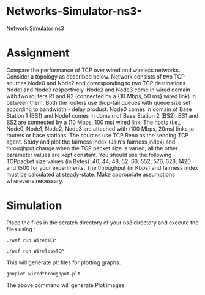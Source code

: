 # Networks-Simulator-ns3-
Network Simulator ns3

# Assignment
Compare the performance of TCP over wired and wireless networks. Consider a topology as described below. Network consists of two TCP sources Node0 and Node2 and corresponding to two TCP destinations Node1 and Node3 respectively. Node2 and Node3 come in wired domain with two routers R1 and R2 (connected by a {10 Mbps, 50 ms} wired link) in between them. Both the routers use drop-tail queues with queue size set according to bandwidth - delay product. Node0 comes in domain of Base Station 1 (BS1) and Node1 comes in domain of Base Station 2 (BS2). BS1 and BS2 are connected by a (10 Mbps, 100 ms) wired link. The hosts (i.e., Node0, Node1, Node2, Node3 are attached with (100 Mbps, 20ms) links to routers or base stations. The sources use TCP Reno as the sending TCP agent. Study and plot the fairness index (Jain's fairness index) and throughput change when the TCP packet size is varied; all the other parameter values are kept constant. You should use the following TCPpacket size values (in Bytes): 40, 44, 48, 52, 60, 552, 576, 628, 1420 and 1500 for your experiments. The throughput (in Kbps) and fairness index must be calculated at steady-state. Make appropriate assumptions whereveris necessary.

# Simulation
Place the files in the scratch directory of your ns3 directory and execute the files using :
```
./waf run WiredTCP
```
```
./waf run WirelessTCP
```
This will generate plt files for plotting graphs.
```
gnuplot wiredthroughput.plt
```
The above command will generate Plot images.
